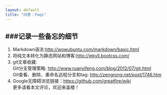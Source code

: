 ```yaml
---
layout: default
title: "问答：Faqs"
---
```

###记录一些备忘的细节
--------

1. Markdown语法:<http://wowubuntu.com/markdown/basic.html>  
2. 将纯文本转化为静态网站和博客:<http://jekyll.bootcss.com/>
3. git文章收藏:  
Git分支管理策略: <http://www.ruanyifeng.com/blog/2012/07/git.html>    
Git查看、删除、重命名远程分支和tag: <http://zengrong.net/post/1746.htm>  
4. Google无障碍浏览链接：<https://github.com/greatfire/wiki>  
更多请看本文评论，欢迎来盖楼！


